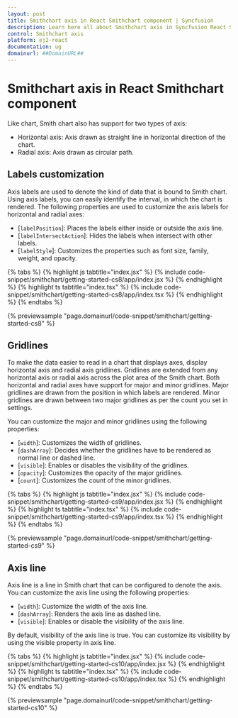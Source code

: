 ```yaml
---
layout: post
title: Smithchart axis in React Smithchart component | Syncfusion
description: Learn here all about Smithchart axis in Syncfusion React Smithchart component of Syncfusion Essential JS 2 and more.
control: Smithchart axis 
platform: ej2-react
documentation: ug
domainurl: ##DomainURL##
---
```


# Smithchart axis in React Smithchart component

Like chart, Smith chart also has support for two types of axis:

* Horizontal axis: Axis drawn as straight line in horizontal direction of the chart.
* Radial axis: Axis drawn as circular path.

## Labels customization

Axis labels are used to denote the kind of data that is bound to Smith chart. Using axis labels, you can easily identify the interval, in which the chart is rendered. The following properties are used to customize the axis labels for horizontal and radial axes:

* [`labelPosition`]: Places the labels either inside or outside the axis line.
* [`labelIntersectAction`]: Hides the labels when intersect with other labels.
* [`labelStyle`]: Customizes the properties such as font size, family, weight, and opacity.

{% tabs %}
{% highlight js tabtitle="index.jsx" %}
{% include code-snippet/smithchart/getting-started-cs8/app/index.jsx %}
{% endhighlight %}
{% highlight ts tabtitle="index.tsx" %}
{% include code-snippet/smithchart/getting-started-cs8/app/index.tsx %}
{% endhighlight %}
{% endtabs %}

 {% previewsample "page.domainurl/code-snippet/smithchart/getting-started-cs8" %}

## Gridlines

To make the data easier to read in a chart that displays axes, display horizontal axis and radial axis gridlines. Gridlines are extended from any horizontal axis or radial axis across the plot area of the Smith chart.
Both horizontal and radial axes have support for major and minor gridlines. Major gridlines are drawn from the position in which labels are rendered. Minor gridlines are drawn between two major gridlines as per the count you set in settings.

You can customize the major and minor gridlines using the following properties:

* [`width`]: Customizes the width of gridlines.
* [`dashArray`]: Decides whether the gridlines have to be rendered as normal line or dashed line.
* [`visible`]: Enables or disables the visibility of the gridlines.
* [`opacity`]: Customizes the opacity of the major gridlines.
* [`count`]: Customizes the count of the minor gridlines.

{% tabs %}
{% highlight js tabtitle="index.jsx" %}
{% include code-snippet/smithchart/getting-started-cs9/app/index.jsx %}
{% endhighlight %}
{% highlight ts tabtitle="index.tsx" %}
{% include code-snippet/smithchart/getting-started-cs9/app/index.tsx %}
{% endhighlight %}
{% endtabs %}

 {% previewsample "page.domainurl/code-snippet/smithchart/getting-started-cs9" %}

## Axis line

Axis line is a line in Smith chart that can be configured to denote the axis. You can customize the axis line using the following properties:

* [`width`]: Customize the width of the axis line.
* [`dashArray`]: Renders the axis line as dashed line.
* [`visible`]: Enables or disable the visibility of the axis line.

By default, visibility of the axis line is true. You can customize its visibility by using the visible property in axis line.

{% tabs %}
{% highlight js tabtitle="index.jsx" %}
{% include code-snippet/smithchart/getting-started-cs10/app/index.jsx %}
{% endhighlight %}
{% highlight ts tabtitle="index.tsx" %}
{% include code-snippet/smithchart/getting-started-cs10/app/index.tsx %}
{% endhighlight %}
{% endtabs %}

 {% previewsample "page.domainurl/code-snippet/smithchart/getting-started-cs10" %}
